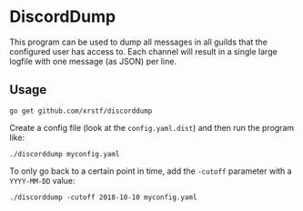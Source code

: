 # DiscordDump

This program can be used to dump all messages in all guilds that the configured
user has access to. Each channel will result in a single large logfile with one
message (as JSON) per line.

## Usage

    go get github.com/xrstf/discorddump

Create a config file (look at the `config.yaml.dist`) and then run the program
like:

    ./discorddump myconfig.yaml

To only go back to a certain point in time, add the `-cutoff` parameter with a
`YYYY-MM-DD` value:

    ./discorddump -cutoff 2018-10-10 myconfig.yaml
